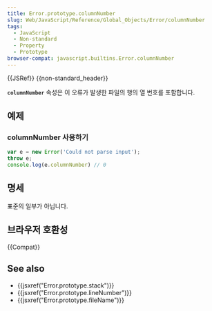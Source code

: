 ```yaml
---
title: Error.prototype.columnNumber
slug: Web/JavaScript/Reference/Global_Objects/Error/columnNumber
tags:
  - JavaScript
  - Non-standard
  - Property
  - Prototype
browser-compat: javascript.builtins.Error.columnNumber
---
```


{{JSRef}} {{non-standard_header}}

**`columnNumber`** 속성은 이 오류가 발생한 파일의 행의 열 번호를 포함합니다.

## 예제

### columnNumber 사용하기

```js
var e = new Error('Could not parse input');
throw e;
console.log(e.columnNumber) // 0
```

## 명세

표준의 일부가 아닙니다.

## 브라우저 호환성

{{Compat}}

## See also

- {{jsxref("Error.prototype.stack")}}
- {{jsxref("Error.prototype.lineNumber")}}
- {{jsxref("Error.prototype.fileName")}}
